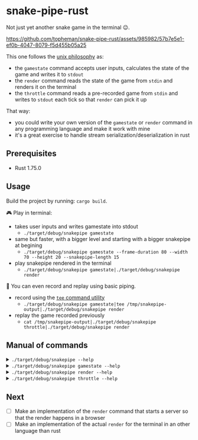 # snake-pipe-rust

Not just yet another snake game in the terminal 😉.

https://github.com/topheman/snake-pipe-rust/assets/985982/57b7e5e1-ef0b-4047-8079-f5d455b05a25

This one follows the [unix philosophy](https://en.wikipedia.org/wiki/Unix_philosophy) as:

- the `gamestate` command accepts user inputs, calculates the state of the game and writes it to `stdout`
- the `render` command reads the state of the game from `stdin` and renders it on the terminal
- the `throttle` command reads a pre-recorded game from `stdin` and writes to `stdout` each tick so that `render` can pick it up

That way:

- you could write your own version of the `gamestate` or `render` command in any programming language and make it work with mine
- it's a great exercise to handle stream serialization/deserialization in rust

## Prerequisites

- Rust 1.75.0

## Usage

Build the project by running: `cargo build`.

🎮 Play in terminal:

- takes user inputs and writes gamestate into stdout
  - `./target/debug/snakepipe gamestate`
- same but faster, with a bigger level and starting with a bigger snakepipe at begining
  - `./target/debug/snakepipe gamestate --frame-duration 80 --width 70 --height 20 --snakepipe-length 15`
- play snakepipe rendered in the terminal
  - `./target/debug/snakepipe gamestate|./target/debug/snakepipe render`

📼 You can even record and replay using basic piping.

- record using the [`tee` command utility](https://en.wikipedia.org/wiki/Tee_(command))
  - `./target/debug/snakepipe gamestate|tee /tmp/snakepipe-output|./target/debug/snakepipe render`
- replay the game recorded previously
  - `cat /tmp/snakepipe-output|./target/debug/snakepipe throttle|./target/debug/snakepipe render`

## Manual of commands

<details>
  <summary><code>./target/debug/snakepipe --help</code></summary>
  <pre>
Usage: snakepipe <CMD_>

Commands:
  gamestate
  render
  throttle
  help       Print this message or the help of the given subcommand(s)

Options:
  -h, --help     Print help
  -V, --version  Print version
  </pre>
</details>

<details>
  <summary><code>./target/debug/snakepipe gamestate --help</code></summary>
  <pre>
Usage: snakepipe gamestate [OPTIONS]

Options:
      --frame-duration <FRAME_DURATION>  in ms [default: 120]
      --width <WIDTH_>                    default 25
      --height <HEIGHT_>                  default 25
      --snakepipe-length <snakepipe_LENGTH>      [default: 2]
      --fit-terminal
  </pre>
</details>

<details>
  <summary><code>./target/debug/snakepipe render --help</code></summary>
  <pre>
Usage: snakepipe render
  </pre>
</details>

<details>
  <summary><code>./target/debug/snakepipe throttle --help</code></summary>
  <pre>
Usage: snakepipe throttle [OPTIONS]

Options:
      --frame-duration <FRAME_DURATION>  in ms [default: 120]
  </pre>
</details>

## Next

- [ ] Make an implementation of the `render` command that starts a server so that the render happens in a browser
- [ ] Make an implementation of the actual `render` for the terminal in an other language than rust
